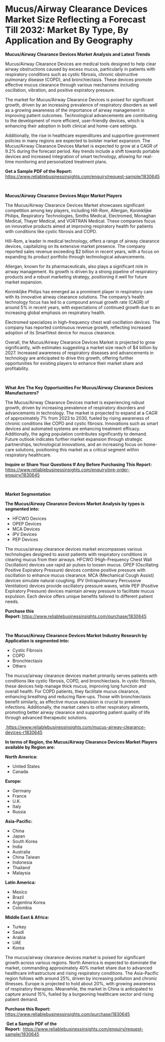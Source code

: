 <p><h1>Mucus/Airway Clearance Devices Market Size Reflecting a Forecast Till 2032: Market By Type, By Application and By Geography</h1></p><p><strong>Mucus/Airway Clearance Devices Market Analysis and Latest Trends</strong></p>
<p><p>Mucus/Airway Clearance Devices are medical tools designed to help clear airway obstructions caused by excess mucus, particularly in patients with respiratory conditions such as cystic fibrosis, chronic obstructive pulmonary disease (COPD), and bronchiectasis. These devices promote effective mucus clearance through various mechanisms including oscillation, vibration, and positive expiratory pressure.</p><p>The market for Mucus/Airway Clearance Devices is poised for significant growth, driven by an increasing prevalence of respiratory disorders as well as a growing awareness of the importance of airway management in improving patient outcomes. Technological advancements are contributing to the development of more efficient, user-friendly devices, which is enhancing their adoption in both clinical and home-care settings. </p><p>Additionally, the rise in healthcare expenditures and supportive government policies in many regions are expected to bolster market expansion. The Mucus/Airway Clearance Devices Market is expected to grow at a CAGR of 9.2% during the forecast period. Key trends include a shift towards portable devices and increased integration of smart technology, allowing for real-time monitoring and personalized treatment plans.</p></p>
<p><strong>Get a Sample PDF of the Report:&nbsp;</strong> <a href="https://www.reliablebusinessinsights.com/enquiry/request-sample/1830645?utm_campaign=3439&utm_medium=2&utm_source=Github&utm_content=ia&utm_term=14042025&utm_id=mucusairway-clearance-devices">https://www.reliablebusinessinsights.com/enquiry/request-sample/1830645</a></p>
<p>&nbsp;</p>
<p><strong>Mucus/Airway Clearance Devices Major Market Players</strong></p>
<p><p>The Mucus/Airway Clearance Devices Market showcases significant competition among key players, including Hill-Rom, Allergan, Koninklijke Philips, Respiratory Technologies, Smiths Medical, Electromed, Monaghan Medical, Thayer Medical, and VORTRAN Medical. These companies focus on innovative products aimed at improving respiratory health for patients with conditions like cystic fibrosis and COPD.</p><p>Hill-Rom, a leader in medical technology, offers a range of airway clearance devices, capitalizing on its extensive market presence. The company reported sales revenue exceeding $2 billion in recent years, with a focus on expanding its product portfolio through technological advancements.</p><p>Allergan, known for its pharmaceuticals, also plays a significant role in airway management. Its growth is driven by a strong pipeline of respiratory products and a robust marketing strategy, positioning it well for future market expansion.</p><p>Koninklijke Philips has emerged as a prominent player in respiratory care with its innovative airway clearance solutions. The company’s health technology focus has led to a compound annual growth rate (CAGR) of around 5% in recent years, with expectations of continued growth due to an increasing global emphasis on respiratory health.</p><p>Electromed specializes in high-frequency chest wall oscillation devices. The company has reported continuous revenue growth, reflecting increased adoption of its SmartVest device for mucus clearance.</p><p>Overall, the Mucus/Airway Clearance Devices Market is projected to grow significantly, with estimates suggesting a market size reach of $4 billion by 2027. Increased awareness of respiratory diseases and advancements in technology are anticipated to drive this growth, offering further opportunities for existing players to enhance their market share and profitability.</p></p>
<p>&nbsp;</p>
<p><strong>What Are The Key Opportunities For Mucus/Airway Clearance Devices Manufacturers?</strong></p>
<p><p>The Mucus/Airway Clearance Devices market is experiencing robust growth, driven by increasing prevalence of respiratory disorders and advancements in technology. The market is projected to expand at a CAGR of approximately 7% from 2023 to 2030, fueled by rising awareness of chronic conditions like COPD and cystic fibrosis. Innovations such as smart devices and automated systems are enhancing treatment efficacy. Additionally, the aging population contributes significantly to demand. Future outlook indicates further market expansion through strategic partnerships, technological innovations, and an increasing focus on home-care solutions, positioning this market as a critical segment within respiratory healthcare.</p></p>
<p><strong>Inquire or Share Your Questions If Any Before Purchasing This Report:</strong> <a href="https://www.reliablebusinessinsights.com/enquiry/pre-order-enquiry/1830645?utm_campaign=3439&utm_medium=2&utm_source=Github&utm_content=ia&utm_term=14042025&utm_id=mucusairway-clearance-devices">https://www.reliablebusinessinsights.com/enquiry/pre-order-enquiry/1830645</a></p>
<p>&nbsp;</p>
<p><strong>Market Segmentation</strong></p>
<p><strong>The Mucus/Airway Clearance Devices Market Analysis by types is segmented into:</strong></p>
<p><ul><li>HFCWO Devices</li><li>OPEP Devices</li><li>MCA Devices</li><li>IPV Devices</li><li>PEP Devices</li></ul></p>
<p><p>The mucus/airway clearance devices market encompasses various technologies designed to assist patients with respiratory conditions in clearing mucus from their airways. HFCWO (High-Frequency Chest Wall Oscillation) devices use rapid air pulses to loosen mucus. OPEP (Oscillating Positive Expiratory Pressure) devices combine positive pressure with oscillation to enhance mucus clearance. MCA (Mechanical Cough Assist) devices simulate natural coughing. IPV (Intrapulmonary Percussive Ventilation) devices provide oscillatory pressure waves, while PEP (Positive Expiratory Pressure) devices maintain airway pressure to facilitate mucus expulsion. Each device offers unique benefits tailored to different patient needs.</p></p>
<p><strong>Purchase this Report:&nbsp;</strong><a href="https://www.reliablebusinessinsights.com/purchase/1830645?utm_campaign=3439&utm_medium=2&utm_source=Github&utm_content=ia&utm_term=14042025&utm_id=mucusairway-clearance-devices">https://www.reliablebusinessinsights.com/purchase/1830645</a></p>
<p>&nbsp;</p>
<p><strong>The Mucus/Airway Clearance Devices Market Industry Research by Application is segmented into:</strong></p>
<p><ul><li>Cystic Fibrosis</li><li>COPD</li><li>Bronchiectasis</li><li>Others</li></ul></p>
<p><p>The mucus/airway clearance devices market primarily serves patients with conditions like cystic fibrosis, COPD, and bronchiectasis. In cystic fibrosis, these devices help manage thick mucus, improving lung function and overall health. For COPD patients, they facilitate mucus clearance, enhancing breathing and reducing flare-ups. Those with bronchiectasis benefit similarly, as effective mucus expulsion is crucial to prevent infections. Additionally, the market caters to other respiratory ailments, promoting better airway clearance and supporting patient quality of life through advanced therapeutic solutions.</p></p>
<p><a href="https://www.reliablebusinessinsights.com/mucus-airway-clearance-devices-r1830645?utm_campaign=3439&utm_medium=2&utm_source=Github&utm_content=ia&utm_term=14042025&utm_id=mucusairway-clearance-devices">&nbsp;https://www.reliablebusinessinsights.com/mucus-airway-clearance-devices-r1830645</a></p>
<p><strong>In terms of Region, the Mucus/Airway Clearance Devices Market Players available by Region are:</strong></p>
<p>
    <p> <strong> North America: </strong>
        <ul>
            <li>United States</li>
            <li>Canada</li>
        </ul>
        </p> 
    <p> <strong> Europe: </strong>
        <ul>
            <li>Germany</li>
            <li>France</li>
            <li>U.K.</li>
            <li>Italy</li>
            <li>Russia</li>
        </ul>
        </p> 
    <p> <strong> Asia-Pacific: </strong>
        <ul>
            <li>China</li>
            <li>Japan</li>
            <li>South Korea</li>
            <li>India</li>
            <li>Australia</li>
            <li>China Taiwan</li>
            <li>Indonesia</li>
            <li>Thailand</li>
            <li>Malaysia</li>
        </ul>
        </p> 
    <p> <strong> Latin America: </strong>
        <ul>
            <li>Mexico</li>
            <li>Brazil</li>
            <li>Argentina Korea</li>
            <li>Colombia</li>
        </ul>
        </p> 
    <p> <strong> Middle East & Africa: </strong>
        <ul>
            <li>Turkey</li>
            <li>Saudi</li>
            <li>Arabia</li>
            <li>UAE</li>
            <li>Korea</li>
        </ul>
    </p>
    </p>
<p><p>The mucus/airway clearance devices market is poised for significant growth across various regions. North America is expected to dominate the market, commanding approximately 40% market share due to advanced healthcare infrastructure and rising respiratory conditions. The Asia-Pacific region follows with around 25%, driven by increasing pollution and chronic illnesses. Europe is projected to hold about 20%, with growing awareness of respiratory therapies. Meanwhile, the market in China is anticipated to capture around 15%, fueled by a burgeoning healthcare sector and rising patient demand.</p></p>
<p><strong>Purchase this Report: </strong><a href="https://www.reliablebusinessinsights.com/purchase/1830645?utm_campaign=3439&utm_medium=2&utm_source=Github&utm_content=ia&utm_term=14042025&utm_id=mucusairway-clearance-devices">https://www.reliablebusinessinsights.com/purchase/1830645</a></p>
<p>&nbsp;<strong>Get a Sample PDF of the Report:&nbsp;&nbsp;</strong><a href="https://www.reliablebusinessinsights.com/enquiry/request-sample/1830645?utm_campaign=3439&utm_medium=2&utm_source=Github&utm_content=ia&utm_term=14042025&utm_id=mucusairway-clearance-devices">https://www.reliablebusinessinsights.com/enquiry/request-sample/1830645</a></p>
<p><strong></strong></p>
<p><p></p><p></p><p></p></p>